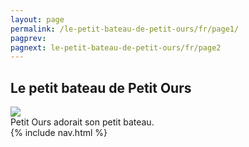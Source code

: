 ```yaml
---
layout: page
permalink: /le-petit-bateau-de-petit-ours/fr/page1/
pagprev: 
pagnext: le-petit-bateau-de-petit-ours/fr/page2
---
```


## Le petit bateau de Petit Ours

<img src="{{ site.baseurl }}/img/page1.jpg"/>

<div class="childbook-text">
Petit Ours adorait son petit bateau.
</div>
{% include nav.html %}
